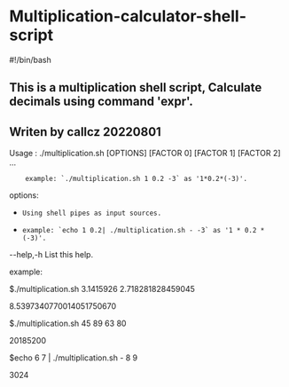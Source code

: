 # Multiplication-calculator-shell-script
#!/bin/bash

## This is a multiplication shell script, Calculate decimals using command 'expr'.

## Writen by callcz 20220801

Usage : ./multiplication.sh [OPTIONS] [FACTOR 0] [FACTOR 1] [FACTOR 2] ...

        example: `./multiplication.sh 1 0.2 -3` as '1*0.2*(-3)'.
        
options:

  -     Using shell pipes as input sources.
  -     
        example: `echo 1 0.2| ./multiplication.sh - -3` as '1 * 0.2 * (-3)'.
        
  --help,-h     List this help.

example:

$./multiplication.sh 3.1415926 2.718281828459045

8.5397340770014051750670

$./multiplication.sh 45 89 63 80

20185200

$echo 6 7 | ./multiplication.sh - 8 9

3024
